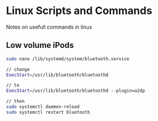 # Linux Scripts and Commands

Notes on usefull commands in linux

## Low volume iPods

```bash
sudo nano /lib/systemd/system/bluetooth.service

// change
ExecStart=/usr/lib/bluetooth/bluetoothd

// to
ExecStart=/usr/lib/bluetooth/bluetoothd --plugin=a2dp

// then
sudo systemctl daemon-reload
sudo systemctl restart bluetooth
```
